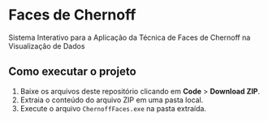# Faces de Chernoff
Sistema Interativo para a Aplicação da Técnica de Faces de Chernoff na Visualização de Dados
## Como executar o projeto
1. Baixe os arquivos deste repositório clicando em **Code** > **Download ZIP**.
2. Extraia o conteúdo do arquivo ZIP em uma pasta local.
3. Execute o arquivo `ChernoffFaces.exe` na pasta extraída.
